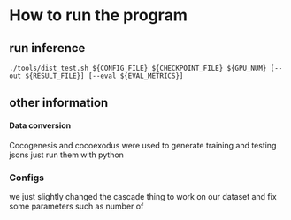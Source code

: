 # How to run the program
## run inference
```
./tools/dist_test.sh ${CONFIG_FILE} ${CHECKPOINT_FILE} ${GPU_NUM} [--out ${RESULT_FILE}] [--eval ${EVAL_METRICS}]
```






## other information
#### Data conversion
Cocogenesis and cocoexodus were used to generate training and testing jsons 
just run them with python
### Configs
we just slightly changed the cascade thing to work on our dataset and fix some parameters such as number of 
## 

